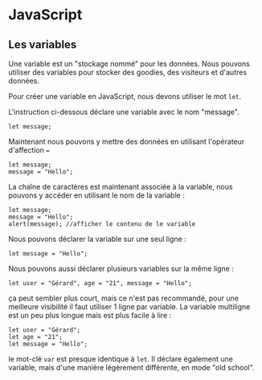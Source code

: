 # JavaScript

## Les variables 

Une variable est un "stockage nommé" pour les données. Nous pouvons utiliser des variables pour stocker des goodies, des visiteurs et
d'autres données.

Pour créer une variable en JavaScript, nous devons utiliser le mot `let`.

L'instruction ci-dessous déclare une variable avec le nom "message".
```
let message;
```

Maintenant nous pouvons y mettre des données en utilisant l'opérateur d'affection `=`
```
let message;
message = "Hello";
```

La chaîne de caractères est maintenant associée à la variable, nous pouvons y accéder en utilisant le nom de la variable :
```
let message;
message = "Hello";
alert(message); //afficher le contenu de le variable
```

Nous pouvons déclarer la variable sur une seul ligne : 
```
let message = "Hello";
```

Nous pouvons aussi déclarer plusieurs variables sur la même ligne : 
```
let user = "Gérard", age = "21", message = "Hello";
```

ça peut sembler plus court, mais ce n'est pas recommandé, pour une meilleure visibilité il faut utiliser 1 ligne par variable.
La variable multiligne est un peu plus longue mais est plus facile à lire : 
```
let user = "Gérard";
let age = "21";
let message = "Hello";
```

le mot-clé `var` est presque identique à `let`. Il déclare également une variable, mais d'une manière légèrement différente, en mode "old school".



